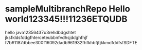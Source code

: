 # sampleMultibranchRepo Hello world123345!!!11236ETQUDB
hello java12356437u3rehdbdgshtet
jksfkldsfddgfhterceteubbnfvdhsjddghfhjf
f7b91187dbbee300f16092dadb961932fhfkhbfjfjkkmdfddfsfSDFTE
